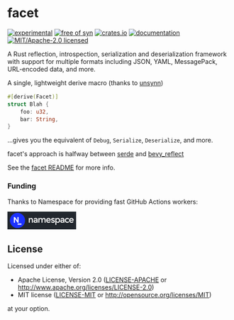 # facet

[![experimental](https://img.shields.io/badge/status-highly%20experimental-orange)](https://github.com/fasterthanlime/facet)
[![free of syn](https://img.shields.io/badge/free%20of-syn-hotpink)](https://github.com/fasterthanlime/free-of-syn)
[![crates.io](https://img.shields.io/crates/v/facet.svg)](https://crates.io/crates/facet)
[![documentation](https://docs.rs/facet/badge.svg)](https://docs.rs/facet)
[![MIT/Apache-2.0 licensed](https://img.shields.io/crates/l/facet.svg)](./LICENSE)

A Rust reflection, introspection, serialization and deserialization framework with support for multiple formats including JSON, YAML, MessagePack, URL-encoded data, and more.

A single, lightweight derive macro (thanks to [unsynn](https://crates.io/crates/unsynn))

```rust
#[derive(Facet)]
struct Blah {
    foo: u32,
    bar: String,
}
```

...gives you the equivalent of `Debug`, `Serialize`, `Deserialize`, and more.

facet's approach is halfway between [serde](https://crates.io/crates/serde) and [bevy_reflect](https://crates.io/crates/bevy_reflect)

See the [facet README](./facet/README.md) for more info.

### Funding

Thanks to Namespace for providing fast GitHub Actions workers:

<a href="https://namespace.so"><img src="./static/namespace-d.svg" height="40"></a>

## License

Licensed under either of:

- Apache License, Version 2.0 ([LICENSE-APACHE](LICENSE-APACHE) or http://www.apache.org/licenses/LICENSE-2.0)
- MIT license ([LICENSE-MIT](LICENSE-MIT) or http://opensource.org/licenses/MIT)

at your option.
